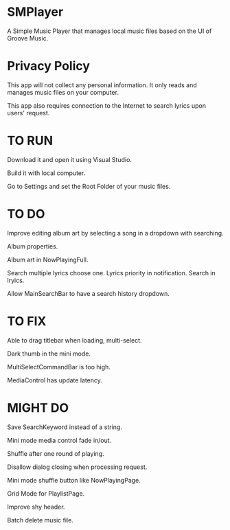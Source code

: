 # SMPlayer
A Simple Music Player that manages local music files based on the UI of Groove Music.

# Privacy Policy
This app will not collect any personal information. It only reads and manages music files on your computer.

This app also requires connection to the Internet to search lyrics upon users' request.

# TO RUN
Download it and open it using Visual Studio.

Build it with local computer.

Go to Settings and set the Root Folder of your music files.

# TO DO
Improve editing album art by selecting a song in a dropdown with searching.

Album properties.

Album art in NowPlayingFull.

Search multiple lyrics choose one. Lyrics priority in notification. Search in lryics.

Allow MainSearchBar to have a search history dropdown.

# TO FIX
Able to drag titlebar when loading, multi-select.

Dark thumb in the mini mode.

MultiSelectCommandBar is too high.

MediaControl has update latency.

# MIGHT DO
Save SearchKeyword instead of a string.

Mini mode media control fade in/out.

Shuffle after one round of playing.

Disallow dialog closing when processing request.

Mini mode shuffle button like NowPlayingPage.

Grid Mode for PlaylistPage.

Improve shy header.

Batch delete music file.